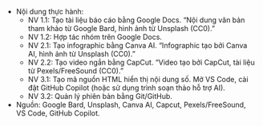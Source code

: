 - Nội dung thực hành:
  + NV 1.1: Tạo tài liệu báo cáo bằng Google Docs. “Nội dung văn bản tham khảo từ Google Bard, hình ảnh từ Unsplash (CC0).”
  + NV 1.2: Hợp tác nhóm trên Google Docs.
  + NV 2.1: Tạo infographic bằng Canva AI. “Infographic tạo bởi Canva AI, hình ảnh từ Unsplash (CC0).”
  + NV 2.2: Tạo video ngắn bằng CapCut. “Video tạo bởi CapCut, tài liệu từ Pexels/FreeSound (CC0).”
  + NV 3.1: Tạo mã nguồn HTML hiển thị nội dung số. Mở VS Code, cài đặt GitHub Copilot (hoặc sử dụng trình soạn thảo hỗ trợ AI).
  + NV 3.2: Quản lý phiên bản bằng Git/GitHub.
- Nguồn: Google Bard, Unsplash, Canva AI, Capcut, Pexels/FreeSound, VS Code, GitHub Copilot.
